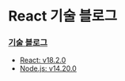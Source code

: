 # React 기술 블로그 

### <a href="https://tuioe.vercel.app//"> 기술 블로그 

* React: v18.2.0 
* Node.js: v14.20.0




